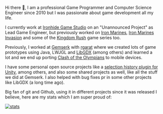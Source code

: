 Hi there 👋, I am a professional Game Programmer and Computer Science Engineer since 2010 but I was passionate about game development all my life.

I currently work at [Ironhide Game Studio](https://www.ironhidegames.com/) on an "Unannounced Project" as Lead Game Engineer, but previously worked on [Iron Marines](https://www.ironhidegames.com/Games/iron-marines), [Iron Marines Invasion](https://www.ironhidegames.com/Games/ironmarinesinvasion) and some of the [Kingdom Rush](https://www.ironhidegames.com/Games/kingdom-rush-frontiers) game series too. 

Previously, I worked at [Gemserk](https://github.com/gemserk) with [rgarat](https://github.com/rgarat) where we created lots of game prototypes using Java, LWJGL and [LibGDX](https://github.com/libgdx/libgdx) (among others) and learned a lot and we end up porting [Clash of the Olympians](https://www.ironhidegames.com/Games/clash-of-the-olympians) to mobile devices. 

I have some personal open source projects like a [selection history plugin for Unity](https://github.com/acoppes/unity-history-window), among others, and also some shared projects as well, like all the stuff we did at Gemserk. I also helped with bug fixes pr in some other projects like LibGDX (a long time ago).

Big fan of git and Github, using it in different projects since it was released I believe, here are my stats which I am super proud of:

[![stats](https://github-readme-stats.vercel.app/api?username=acoppes&count_private=true&show_icons=true&include_all_commits=true&theme=dark)](https://github.com/anuraghazra/github-readme-stats)


<!--
**acoppes/acoppes** is a ✨ _special_ ✨ repository because its `README.md` (this file) appears on your GitHub profile.

Here are some ideas to get you started:

- 🔭 I’m currently working on ...
- 🌱 I’m currently learning ...
- 👯 I’m looking to collaborate on ...
- 🤔 I’m looking for help with ...
- 💬 Ask me about ...
- 📫 How to reach me: ...
- 😄 Pronouns: ...
- ⚡ Fun fact: ...
-->

